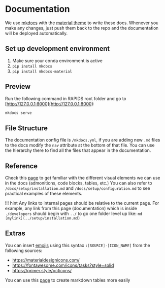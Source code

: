 # Documentation

We use [mkdocs](https://www.mkdocs.org/) with the [material theme](https://squidfunk.github.io/mkdocs-material/) to write these docs. Whenever you make any changes, just push them back to the repo and the documentation will be deployed automatically.

## Set up development environment

1. Make sure your conda environment is active
2. `pip install mkdocs`
3. `pip install mkdocs-material`

## Preview

Run the following command in RAPIDS root folder and go to [http://127.0.0.1:8000](http://127.0.0.1:8000):

```bash
mkdocs serve
```

## File Structure

The documentation config file is `/mkdocs.yml`, if you are adding new `.md` files to the docs modify the `nav` attribute at the bottom of that file. You can use the hierarchy there to find all the files that appear in the documentation.

## Reference

Check this [page](https://squidfunk.github.io/mkdocs-material/reference/abbreviations/) to get familiar with the different visual elements we can use in the docs (admonitions, code blocks, tables, etc.) You can also refer to `/docs/setup/installation.md` and `/docs/setup/configuration.md` to see practical examples of these elements.

!!! hint
    Any links to internal pages should be relative to the current page. For example, any link from this page (documentation) which is inside `./developers` should begin with `../` to go one folder level up like:
    ```md
    [mylink](../setup/installation.md)
    ```

## Extras

You can insert [emojis](https://facelessuser.github.io/pymdown-extensions/extensions/emoji/) using this syntax `:[SOURCE]-[ICON_NAME]` from the following sources:

- https://materialdesignicons.com/
- https://fontawesome.com/icons/tasks?style=solid
- https://primer.style/octicons/

You can use this [page](https://www.tablesgenerator.com/markdown_tables) to create markdown tables more easily
